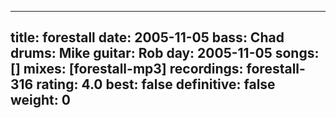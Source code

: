 
---
title: forestall
date: 2005-11-05
bass:	Chad
drums:	Mike
guitar:	Rob
day: 2005-11-05
songs: []
mixes: [forestall-mp3]
recordings: forestall-316
rating: 4.0
best: false
definitive: false
weight: 0
---
